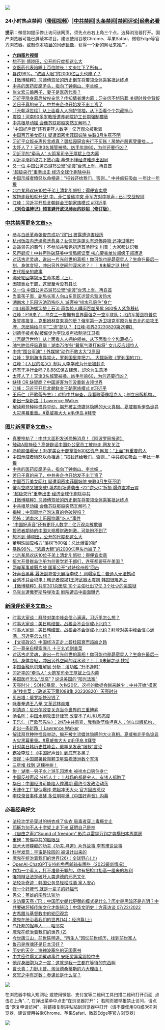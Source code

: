 ![](https://raw.githubusercontent.com/jsvpn/jsproxy/dev/64photo/fqnews-qr.jpg)

<div id="tt">
<h3>24小时热点禁闻（<a href="https://aaa.v2dns.tk/?QAjUl=BgRp5UNKRn&T5Vk=fPVH&Q59Ab=WxGE" target="_blank">带图视频</a>）|<a href="#%E4%B8%AD%E5%85%B1%E7%A6%81%E9%97%BB%E6%9B%B4%E5%A4%9A%E6%96%87%E7%AB%A0">中共禁闻</a>|<a href="#%E5%9B%BE%E7%89%87%E6%96%B0%E9%97%BB%E6%9B%B4%E5%A4%9A%E6%96%87%E7%AB%A0">头条禁闻</a>|<a href="#%E6%96%B0%E9%97%BB%E8%AF%84%E8%AE%BA%E6%9B%B4%E5%A4%9A%E6%96%87%E7%AB%A0">禁闻评论|<a href="#%E5%BF%85%E7%9C%8B%E7%BB%8F%E5%85%B8%E5%A5%BD%E6%96%87">经典必看</a></h3>
<div><b>提示：</b>微信如提示停止访问该网页，须先点击右上角三个点，选择浏览器打开。国产浏览器可能已屏蔽本项目，建议使用谷歌Chrome、苹果Safari、微软Edge等官方浏览器。或<a href="%E5%88%B6%E4%BD%9Cgit%E7%A6%81%E9%97%BB%E9%95%9C%E5%83%8F.md">制作本项目的同步镜像</a>，获得一个新的网址来推广。</div>
<ul>
<li><b><a href="http://d2.v2rss.gq/64.mp4" target="_blank">六四图片视频</a></b></li>
<li><a href="/topimagenews/20230821/1922924.md">想不到 傅晓田，公开的尺度都这么大</a></li>
<li><a href="/cnnews/20230821/1922926.md">女医药代表陪睡上百位院长！丈夫扛下了所有…</a></li>
<li><a href="/topimagenews/20230821/1922922.md">暴跌99%，“浓眉大眼”的2000亿巨头也崩了？</a></li>
<li><a href="/topimagenews/20230821/1923033.md">【微博精粹】习师傅驾驶的历史倒车将带领全体乘客抵达终点</a></li>
<li><a href="/topimagenews/20230821/1923109.md">中共的医药反腐矛头，指向了钟南山、李兰娟…</a></li>
<li><a href="/cnnews/20230821/1922927.md">张文宏三婚两子、妻子是医药代表？</a></li>
<li><a href="/baitai/20230821/1923155.md">习近平隐身幕后放权亲信？传知情者爆内幕：习亲信不想陪葬 关键时候会背叛</a></li>
<li><a href="/topimagenews/20230821/1923108.md">苦日子真的来了，中共央企也开始发不出工资了</a></li>
<li><a href="/cbnews/20230821/1923037.md">〖兲朝浮世绘〗从上面看人人拥护领袖，从下面看个个包藏祸心</a></li>
<li><a href="/cbnews/20230821/1922916.md">震惊！河南90多岁教授遭养老院护工长期强制猥亵</a></li>
<li><a href="/topimagenews/20230821/1922987.md">中共根基动摇 会像苏联那般突然瓦解吗？</a></li>
<li><a href="/topimagenews/20230821/1922946.md">“中国好声音”还有更吓人数字！亿万观众被欺骗</a></li>
<li><a href="/topimagenews/20230821/1923095.md">中国百万美女网红 疑遭闺密卖菲国妓院 失联3月生死不明</a></li>
<li><a href="/sohnews/20230821/1923190.md">习近平众叛亲离传言成真？碧桂园逼宫央行不买账！房地产股再受重挫……</a></li>
<li><a href="/cbnews/20230821/1922988.md">太吓人了！天津3名城管被捅，凶手年逾60，为何还要行凶？</a></li>
<li><a href="/comments/20230821/1923158.md">习近平的“牵马人” 火箭军司令王厚斌上位内幕</a></li>
<li><a href="/headline/20230821/1923142.md">习近平渐将权力下放心腹 幕僚不懂经济难走出困局</a></li>
<li><a href="/cbnews/20230821/1923110.md">又一位 中国公务员游15公里“偷渡”台湾上岸，再自首</a></li>
<li><a href="/topimagenews/20230821/1923072.md">“超级央行”重拳出击 经济全球化剔除中共</a></li>
<li><a href="/topimagenews/20230821/1923181.md">中国示威者愤怒以命相逼："把钱还给我们，否则…" 中共疯狂吸血 一年比一年狠</a></li>
<li><a href="/topimagenews/20230821/1922915.md">北京某局欢庆10位子弟上清北引怒批：得便宜卖乖</a></li>
<li><a href="/cnnews/20230821/1923073.md">敢拖走我船就开战! 中、菲仁爱礁冲突 菲军方对中呛声 : 已订交战规则</a></li>
<li><a href="/cbnews/20230821/1922957.md">江峰：习近平开启北朝鲜金王朝家族模式 #习近平</a></li>
<li><b><a href="/comments/20200207/1272816.md" target="_blank">《刘伯温碑记》预言避开武汉肺炎的妙招（修订版）</a></b></li>
</ul>
</div>

<div class="catlist">
<h3><a href="/cbnews/" target="_blank">中共禁闻</a><span><a href="/cbnews/" target="_blank" rel="nofollow">更多文章>></a></span></h3>
<ul>
<li><a href="/cbnews/20230822/1923292.md" target="_blank">参与白纸革命张俊杰成功“润”出 披露遭迫害经历</a></li>
<li><a href="/cbnews/20230821/1923279.md" target="_blank">杭州饭店内洗澡愈洗愈臭？女惊觉莲蓬头有恐怖异物 还冲过嘴巴</a></li>
<li><a href="/cbnews/20230821/1923222.md" target="_blank">遥遥领先的霸气！不参加共和党初选首场辩论 川普：大家都认识我</a></li>
<li><a href="/cbnews/20230821/1923207.md" target="_blank">风声鹤唳！中共声称破获美中情局间谍案 核心要害单位部级干部遭逮</a></li>
<li><a href="/comments/20230821/1923186.md" target="_blank">对话古老灵魂，说出一片光创世的真相！你可能也是昴宿星人？生命在最后一刻，身体变轻，冲出另外空间的深水池？！｜ #未解之谜 扶摇</a></li>
<li><a href="/cbnews/20230821/1923128.md" target="_blank">古代相亲的故事</a></li>
<li><a href="/cbnews/20230821/1923149.md" target="_blank">濒死轮回学揭示生命本质（上）</a></li>
<li><a href="/cbnews/20230821/1923132.md" target="_blank">因猥亵女干部，这里至今没有县长</a></li>
<li><a href="/cbnews/20230821/1923110.md" target="_blank">又一位 中国公务员游15公里“偷渡”台湾上岸，再自首</a></li>
<li><a href="/cbnews/20230821/1923101.md" target="_blank">当着孩子面，副局长家人向山东景区运营总监泼热水</a></li>
<li><a href="/cbnews/20230821/1923100.md" target="_blank">湖南水上乐园泳池恐怖吃人 游客被“排水孔吸住”身亡</a></li>
<li><a href="/cbnews/20230821/1923082.md" target="_blank">四川暴雨海螺沟酿土石流 声势惊人瞬间吞噬房屋 900多人紧急移转</a></li>
<li><a href="/cbnews/20230821/1923064.md" target="_blank">江峰：F16来了，乌克兰一夜拥有世界最强之一空军联队；北约军援战机普京发誓核报复，克里姆林宫来真的麽？俄军第一近卫坦克军原为反击北约进攻王牌，怎麽输给乌军“二流”部队？【江峰·视界20230820第29期】</a></li>
<li><a href="/cbnews/20230821/1923053.md" target="_blank">刘德华被点名!被催促为李玟发声抵制浙江卫视</a></li>
<li><a href="/cbnews/20230821/1923037.md" target="_blank">〖兲朝浮世绘〗从上面看人人拥护领袖，从下面看个个包藏祸心</a></li>
<li><a href="/cbnews/20230821/1923034.md" target="_blank">肺气肿伴呼吸衰竭！湖南72岁翁“戴氧气罩打麻将” 女儿反应超惊人</a></li>
<li><a href="/cbnews/20230821/1923025.md" target="_blank">中共“围台军演”！外媒揭“动作不敢太大”2原因</a></li>
<li><a href="/cbnews/20230821/1923024.md" target="_blank">江峰：罗刹海市异常火，罗刹国里差把刀。 大雄新歌《罗刹国的刀》</a></li>
<li><a href="/cbnews/20230821/1923023.md" target="_blank">江峰：《人民的名义》制片人李学政为什麽被封杀</a></li>
<li><a href="/cbnews/20230821/1922989.md" target="_blank">还有干净行业吗？8.88亿保古建筑，却沦为生意场</a></li>
<li><a href="/cbnews/20230821/1922988.md" target="_blank">太吓人了！天津3名城管被捅，凶手年逾60，为何还要行凶？</a></li>
<li><a href="/cbnews/20230821/1922960.md" target="_blank">缺钱 OR 缺智商？中国游客为何没重新占领世界</a></li>
<li><a href="/cbnews/20230821/1922957.md" target="_blank">江峰：习近平开启北朝鲜金王朝家族模式 #习近平</a></li>
<li><a href="/comments/20230821/1922953.md" target="_blank">王乐仁（严歌苓先生）：对抗中共审查，我看歌苓像坦克人；创立出版机构，走出一条新路 ｜Lawrence Walker</a></li>
<li><a href="/comments/20230821/1922942.md" target="_blank">解读拜登种种怪异举动，揭开被主流媒体隐瞒的大火真相。夏威夷毛伊岛诡异火灾黑幕重重。#夏威夷大火 #毛伊岛 #拜登</a></li>

</ul>
</div>
<div class="catlist">
<h3><a href="/topimagenews/" target="_blank">图片新闻</a><span><a href="/topimagenews/" target="_blank" rel="nofollow">更多文章>></a></span></h3>
<ul>
<li><a href="/topimagenews/20230822/1923296.md" target="_blank">真要抢劫了！中共大面积发送恐怖消息！【阿波罗网报道】</a></li>
<li><a href="/topimagenews/20230821/1923248.md" target="_blank">触动A股神经？高盛辟谣中国办公室员工被带走 网友关注</a></li>
<li><a href="/topimagenews/20230821/1923221.md" target="_blank">冷艳颜值曝光！35岁美女干部掌管500亿资产 网友：“上面”有重要的人</a></li>
<li><a href="/topimagenews/20230821/1923181.md" target="_blank">中国示威者愤怒以命相逼：&#8221;把钱还给我们，否则…&#8221; 中共疯狂吸血 一年比一年狠</a></li>
<li><a href="/topimagenews/20230821/1923109.md" target="_blank">中共的医药反腐矛头，指向了钟南山、李兰娟…</a></li>
<li><a href="/topimagenews/20230821/1923108.md" target="_blank">苦日子真的来了，中共央企也开始发不出工资了</a></li>
<li><a href="/topimagenews/20230821/1923095.md" target="_blank">中国百万美女网红 疑遭闺密卖菲国妓院 失联3月生死不明</a></li>
<li><a href="/topimagenews/20230821/1923089.md" target="_blank">俄军空防又被突破! 境内机场遭袭击 -22“逆火C”折损 爆炸直冲云霄</a></li>
<li><a href="/topimagenews/20230821/1923072.md" target="_blank">“超级央行”重拳出击 经济全球化剔除中共</a></li>
<li><a href="/topimagenews/20230821/1923033.md" target="_blank">【微博精粹】习师傅驾驶的历史倒车将带领全体乘客抵达终点</a></li>
<li><a href="/topimagenews/20230821/1922987.md" target="_blank">中共根基动摇 会像苏联那般突然瓦解吗？</a></li>
<li><a href="/topimagenews/20230821/1922959.md" target="_blank">揭秘：中国房地产泡沫真的会破裂吗？</a></li>
<li><a href="/topimagenews/20230821/1922958.md" target="_blank">恐怖：湖南水上乐园惊曝“吃人”事件</a></li>
<li><a href="/topimagenews/20230821/1922946.md" target="_blank">“中国好声音”还有更吓人数字！亿万观众被欺骗</a></li>
<li><a href="/topimagenews/20230821/1922925.md" target="_blank">投资者期待的中国大规模财政刺激，可能盼不到了</a></li>
<li><a href="/topimagenews/20230821/1922924.md" target="_blank">想不到 傅晓田，公开的尺度都这么大</a></li>
<li><a href="/topimagenews/20230821/1922923.md" target="_blank">董明珠回应格力“落榜”500强：总比爆雷的好</a></li>
<li><a href="/topimagenews/20230821/1922922.md" target="_blank">暴跌99%，“浓眉大眼”的2000亿巨头也崩了？</a></li>
<li><a href="/topimagenews/20230821/1922915.md" target="_blank">北京某局欢庆10位子弟上清北引怒批：得便宜卖乖</a></li>
<li><a href="/topimagenews/20230821/1922914.md" target="_blank">恒大开曼群岛注册为何要学老干部们，连死都要死在美国？</a></li>
<li><a href="/topimagenews/20230820/1922764.md" target="_blank">两岸军事威慑片战 国军公开“对峙徐州舰”回击</a></li>
<li><a href="/topimagenews/20230820/1922751.md" target="_blank">好声音黑幕 嚣张副导带头霸凌李玟！ 网曝家世：普通人无法撼动</a></li>
<li><a href="/topimagenews/20230820/1922738.md" target="_blank">台湾不只台积电！韩记者惊揭1王牌武器太震撼 韩国很难追上</a></li>
<li><a href="/topimagenews/20230820/1922712.md" target="_blank">【微博精粹】共军301总医院 10个主任吐出17亿 3个吐少的进监狱</a></li>
<li><a href="/topimagenews/20230820/1922681.md" target="_blank">乌克兰遭俄罗斯导弹攻击 剧院遭击中画面曝光</a></li>

</ul>
</div>
<div class="catlist">
<h3><a href="/comments/" target="_blank">新闻评论</a><span><a href="/comments/" target="_blank" rel="nofollow">更多文章>></a></span></h3>
<ul>
<li><a href="/comments/20230822/1923301.md" target="_blank">时事大家谈：拜登对美中峰会信心满满，习近平怎么想？</a></li>
<li><a href="/comments/20230822/1923300.md" target="_blank">时事大家谈：美日韩结盟，战狼会不会促成小北约？</a></li>
<li><a href="/comments/20230821/1923273.md" target="_blank">时事大家谈：美日韩结盟，战狼会不会促成小北约？拜登对美中峰会信心满满，习近平怎么想？</a></li>
<li><a href="/comments/20230821/1923251.md" target="_blank">【文韬政论】中国经济正走上碧桂园衰而趋崩之路</a></li>
<li><a href="/comments/20230821/1923194.md" target="_blank">习一尊亲自摸家底儿 十三幺式割韭菜</a></li>
<li><a href="/comments/20230821/1923186.md" target="_blank">对话古老灵魂，说出一片光创世的真相！你可能也是昴宿星人？生命在最后一刻，身体变轻，冲出另外空间的深水池？！｜ #未解之谜 扶摇</a></li>
<li><a href="/comments/20230821/1923159.md" target="_blank">中国金融危机难解局 分析：潘功胜 “升不逢时”</a></li>
<li><a href="/comments/20230821/1923158.md" target="_blank">习近平的“牵马人” 火箭军司令王厚斌上位内幕</a></li>
<li><a href="/comments/20230821/1923018.md" target="_blank">美国医疗怎么“反腐”？说说美国的“阳光法案”</a></li>
<li><a href="/comments/20230821/1923014.md" target="_blank">天亮时分：SOHO暴雷，欠税20亿，这样的数据会越来越少；中共开始“摸家底”找韭菜；（政论天下第1088集 20230820）天亮时分</a></li>
<li><a href="/comments/20230821/1923005.md" target="_blank">贝吉塔：俄罗斯快没钱了</a></li>
<li><a href="/comments/20230821/1923004.md" target="_blank">咏春拳遇王八拳 文革武林劫难</a></li>
<li><a href="/comments/20230821/1923003.md" target="_blank">何清涟：尼日尔政变关连当今世界的三重博弈</a></li>
<li><a href="/comments/20230821/1923002.md" target="_blank">汤名晖：中国水炮攻击菲律宾 改变不了AUKUS态度</a></li>
<li><a href="/comments/20230821/1922953.md" target="_blank">王乐仁（严歌苓先生）：对抗中共审查，我看歌苓像坦克人；创立出版机构，走出一条新路 ｜Lawrence Walker</a></li>
<li><a href="/comments/20230821/1922942.md" target="_blank">解读拜登种种怪异举动，揭开被主流媒体隐瞒的大火真相。夏威夷毛伊岛诡异火灾黑幕重重。#夏威夷大火 #毛伊岛 #拜登</a></li>
<li><a href="/comments/20230821/1922918.md" target="_blank">针对美日韩历史性峰会，俄罕见发表“服软”言论</a></li>
<li><a href="/comments/20230821/1922917.md" target="_blank">霸凌李玟！《中国好声音》到底有多黑？</a></li>
<li><a href="/comments/20230820/1922880.md" target="_blank">澳媒：中国部署数百颗卫星监视澳洲数个军演</a></li>
<li><a href="/comments/20230820/1922868.md" target="_blank">三星堆 找到 这棵神树！</a></li>
<li><a href="/comments/20230820/1922863.md" target="_blank">惨！湖南一男子水上游乐园戏水 被排水口吸住身亡</a></li>
<li><a href="/comments/20230820/1922862.md" target="_blank">中国反战声起 分析人士：上战场的都是穷人、有钱人都跑了</a></li>
<li><a href="/comments/20230820/1922848.md" target="_blank">华日：中国经济可能陷入停滞期 最终引发政治动荡</a></li>
<li><a href="/comments/20230820/1922847.md" target="_blank">天津化工厂疑似爆炸 燃起冲天大火 官方回应惹议</a></li>
<li><a href="/comments/20230820/1922846.md" target="_blank">李玟录音事件发酵 多位明星爆《中国好声音》内幕</a></li>

</ul>
</div>

<div class="catlist">
<h3>必看经典好文</h3>
<ul>
<li><a href="/comments/20210317/1506773.md" target="_blank">法轮功学员穿过的绒衣成了仙衣 吸毒者穿上毒瘾立止</a></li>
<li><a href="/ccpdope/20190803/1168965.md" target="_blank">耶稣为何不从十字架上走下来 证明自己是神</a></li>
<li><a href="/comments/20230707/1905138.md" target="_blank">《自由之声》”Sound of freedom” 影片以雷霆万钧之势横扫本周票房</a></li>
<li><a href="/comments/20200717/1362287.md" target="_blank">重磅：警惕中共的超限战</a></li>
<li><a href="/topimagenews/20181117/1032655.md" target="_blank">武术大师薛颠的功夫《功夫.寻道》片外故事 李有甫说故事</a></li>
<li><a href="/comments/20230228/1854345.md" target="_blank">科学发现：宇宙是轮回的 被设计出来的</a></li>
<li><a href="/comments/20181210/1044798.md" target="_blank">魔鬼在统治着我们的世界(26)：全球野心(上)</a></li>
<li><a href="/comments/20230515/1884431.md" target="_blank">OpenAI-ChatGPT支持的免费邮箱有哪些（2023最新情况）</a></li>
<li><a href="/comments/20221204/1819603.md" target="_blank">作为一个军人，打不准是无罪的，你有把枪口抬高一厘米的权利</a></li>
<li><a href="/cbnews/20170130/651555.md" target="_blank">唯物辩证法是破坏人类道德的邪恶文化</a></li>
<li><a href="/comments/20220710/1756469.md" target="_blank">法轮功奇迹：韩国公务员轻松戒酒 家人安心</a></li>
<li><a href="/funmedia/20200713/1359909.md" target="_blank">修一个好脾气 就是一辈子的好福气</a></li>
<li><a href="/comments/20200313/1292991.md" target="_blank">愚公：英雄的宗教法轮功</a></li>
<li><a href="/bannedvideo/20220723/1761909.md" target="_blank">专访章天亮 (下)：中国历史朝代更替的模式是什么？历史是黑暗还是光明？中共要破坏掉传统文化才能统治｜中华文明史｜方菲访谈 07/22/2022</a></li>
<li><a href="/comments/20220503/1727847.md" target="_blank">古希腊与基督教中的轮回观念</a></li>
<li><a href="/topimagenews/20180605/953415.md" target="_blank">魔鬼在统治着我们的世界(14)：经济篇(上)</a></li>
<li><a href="/lifebaike/20210815/1606781.md" target="_blank">乌托邦的掘墓人——哈耶克</a></li>
<li><a href="/topimagenews/20180520/944940.md" target="_blank">魔鬼在统治着我们的世界 (2)</a></li>
<li><a href="/funmedia/20210321/1509617.md" target="_blank">今世唐江山，前世陈明道，“再生人”回忆前世经历，找到前世家人</a></li>
<li><a href="/comments/20220814/1771410.md" target="_blank">鲁迅是族魂还是日本汉奸？</a></li>
<li><a href="/tculture/xiulian/20170318/732480.md" target="_blank">历史的天空：海神波塞冬的天国家书</a></li>
<li><a href="/ccpdope/20220806/1768044.md" target="_blank">中共密件爆太湖冤魂事件 安阳灵异案震惊中央</a></li>
<li><a href="/topimagenews/20210219/1489990.md" target="_blank">他浑身细胞为之一震：这就是我一生都在等待的东西啊</a></li>
<li><a href="/comments/20230601/1891432.md" target="_blank">曹长青：力挺川普、淘汰德桑蒂斯的六大理由！</a></li>
<li><a href="/tculture/20200812/1378929.md" target="_blank">冥冥之中有定数：参谋长是什么官？</a></li>

</ul>
</div>

![](https://raw.githubusercontent.com/jsvpn/jsproxy/dev/64photo/fqnews-qr.jpg)

在浏览器中输入短网址 或使用微信、支付宝等二维码工具扫描二维码打开页面, 点击右上角"...", 在弹出菜单中点击“在浏览器打开”； 若网页被举报禁止访问，请点击“恢复申请访问”，将链接复制并粘贴到浏览器中打开（请不要使用QQ或360浏览器，建议使用谷歌Chrome、苹果Safari、微软Edge等官方浏览器）

![](https://raw.githubusercontent.com/jsvpn/jsproxy/dev/64photo/wx.jpg)